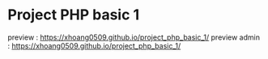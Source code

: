 # Project PHP basic 1

preview : https://xhoang0509.github.io/project_php_basic_1/
preview admin : https://xhoang0509.github.io/project_php_basic_1/
